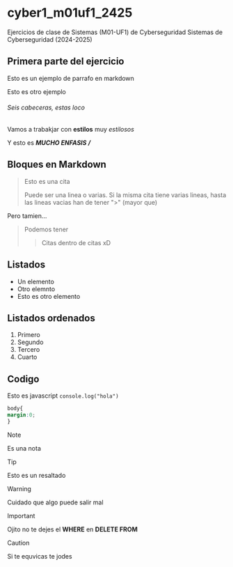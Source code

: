 # cyber1_m01uf1_2425
Ejercicios de clase de Sistemas (M01-UF1) de Cyberseguridad
Sistemas de Cyberseguridad (2024-2025)

## Primera parte del ejercicio

Esto es un ejemplo de parrafo en markdown

Esto es otro ejemplo

###### Seis cabeceras, estas loco

Vamos a trabakjar con **estilos** muy *estilosos*

Y esto es ***MUCHO ENFASIS*** ***/***

## Bloques en Markdown
>Esto es una cita
>
>Puede ser una linea o varias. Si la misma cita tiene varias lineas, hasta
>las lineas vacias han de tener ">" (mayor que)

Pero tamien...

>Podemos tener
>> Citas dentro de citas xD

## Listados

- Un elemento
- Otro elemnto
- Esto es otro elemento

## Listados ordenados
1. Primero
2. Segundo
3. Tercero
4. Cuarto

## Codigo 

Esto es javascript `console.log("hola")`

```css
body{
margin:0;
}
```


> [!NOTE]
> Es una nota

> [!TIP]
> Esto es un resaltado

> [!WARNING]
> Cuidado que algo puede salir mal

> [!IMPORTANT]
> Ojito no te dejes el **WHERE** en **DELETE FROM**

> [!CAUTION]
> Si te equvicas te jodes
